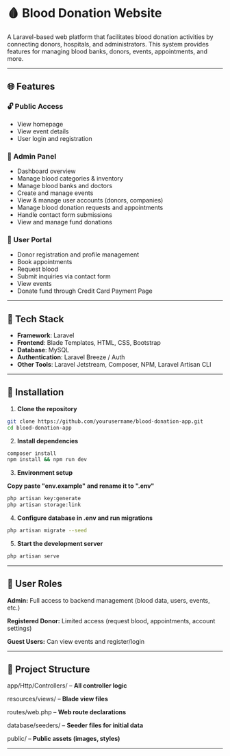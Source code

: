# 🩸 Blood Donation Website

A Laravel-based web platform that facilitates blood donation activities by connecting donors, hospitals, and administrators. This system provides features for managing blood banks, donors, events, appointments, and more.

---

## 🌐 Features

### 🔓 Public Access
- View homepage
- View event details
- User login and registration

### 🔐 Admin Panel
- Dashboard overview
- Manage blood categories & inventory
- Manage blood banks and doctors
- Create and manage events
- View & manage user accounts (donors, companies)
- Manage blood donation requests and appointments
- Handle contact form submissions
- View and manage fund donations

### 👤 User Portal
- Donor registration and profile management
- Book appointments
- Request blood
- Submit inquiries via contact form
- View events
- Donate fund through Credit Card Payment Page

---

## 🧰 Tech Stack

- **Framework**: Laravel
- **Frontend**: Blade Templates, HTML, CSS, Bootstrap
- **Database**: MySQL
- **Authentication**: Laravel Breeze / Auth
- **Other Tools**: Laravel Jetstream, Composer, NPM, Laravel Artisan CLI

---

## 🚀 Installation

1. **Clone the repository**
```bash
git clone https://github.com/yourusername/blood-donation-app.git
cd blood-donation-app
```

2. **Install dependencies**

```bash
composer install
npm install && npm run dev
```

3. **Environment setup**

**Copy paste "env.example" and rename it to ".env"**
```bash
php artisan key:generate
php artisan storage:link
```
4. **Configure database in .env and run migrations**

```bash
php artisan migrate --seed
```
5. **Start the development server**

```bash
php artisan serve
```

---
## 👤 User Roles

**Admin:** Full access to backend management (blood data, users, events, etc.)

**Registered Donor:** Limited access (request blood, appointments, account settings)

**Guest Users:** Can view events and register/login

---
## 📁 Project Structure
app/Http/Controllers/ – **All controller logic**

resources/views/ – **Blade view files**

routes/web.php – **Web route declarations**

database/seeders/ – **Seeder files for initial data**

public/ – **Public assets (images, styles)**

---


